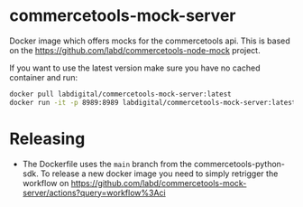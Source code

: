 # commercetools-mock-server

Docker image which offers mocks for the commercetools api. This is based on
the https://github.com/labd/commercetools-node-mock project.

If you want to use the latest version make sure you have no cached container and run:

```sh
docker pull labdigital/commercetools-mock-server:latest
docker run -it -p 8989:8989 labdigital/commercetools-mock-server:latest
```

# Releasing

- The Dockerfile uses the `main` branch from the commercetools-python-sdk. To release a new docker image you need to simply retrigger the workflow on https://github.com/labd/commercetools-mock-server/actions?query=workflow%3Aci
